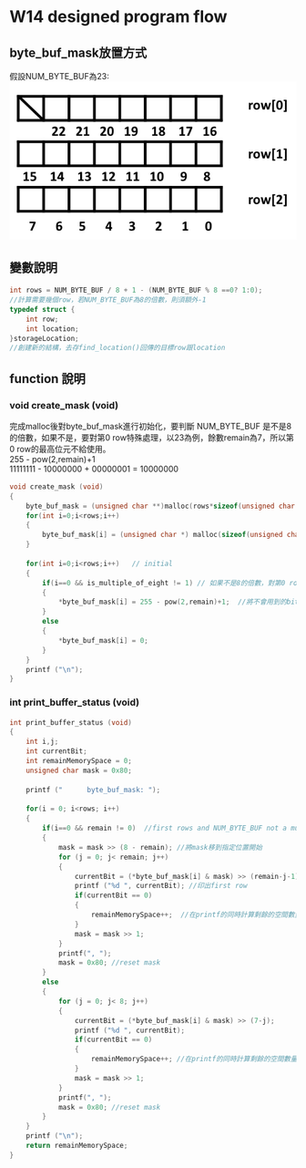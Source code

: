 # W14 designed program flow

## byte_buf_mask放置方式
假設NUM_BYTE_BUF為23:
![mask放置方式](./readmeImg/mask放置方式.png)

## 變數說明
```C
int rows = NUM_BYTE_BUF / 8 + 1 - (NUM_BYTE_BUF % 8 ==0? 1:0);  
//計算需要幾個row，若NUM_BYTE_BUF為8的倍數，則須額外-1
typedef struct {
    int row;
    int location;
}storageLocation;
//創建新的結構，去存find_location()回傳的目標row跟location
```

## function 說明

### void create_mask (void)
完成malloc後對byte_buf_mask進行初始化，要判斷 NUM_BYTE_BUF 是不是8的倍數，如果不是，要對第0 row特殊處理，以23為例，餘數remain為7，所以第0 row的最高位元不給使用。  
255 - pow(2,remain)+1  
11111111 - 10000000 + 00000001 = 10000000
```C
void create_mask (void)
{
    byte_buf_mask = (unsigned char **)malloc(rows*sizeof(unsigned char *));
    for(int i=0;i<rows;i++)
    {
        byte_buf_mask[i] = (unsigned char *) malloc(sizeof(unsigned char));
    }

    for(int i=0;i<rows;i++)   // initial
    {
        if(i==0 && is_multiple_of_eight != 1) // 如果不是8的倍數，對第0 row特殊處理
        {
            *byte_buf_mask[i] = 255 - pow(2,remain)+1;  //將不會用到的bit設1
        }
        else
        {
            *byte_buf_mask[i] = 0;
        }
    }
    printf ("\n");
}
```

### int print_buffer_status (void)

```C
int print_buffer_status (void)
{
    int i,j;
    int currentBit;
    int remainMemorySpace = 0;
    unsigned char mask = 0x80;

    printf ("      byte_buf_mask: ");
    
    for(i = 0; i<rows; i++)
    {
        if(i==0 && remain != 0)  //first rows and NUM_BYTE_BUF not a multiple of 8
        {
            mask = mask >> (8 - remain); //將mask移到指定位置開始
            for (j = 0; j< remain; j++)
            {
                currentBit = (*byte_buf_mask[i] & mask) >> (remain-j-1);
                printf ("%d ", currentBit); //印出first row
                if(currentBit == 0)
                {
                    remainMemorySpace++;  //在printf的同時計算剩餘的空間數量
                }
                mask = mask >> 1;
            }
            printf(", ");
            mask = 0x80; //reset mask
        }
        else
        {
            for (j = 0; j< 8; j++)
            {
                currentBit = (*byte_buf_mask[i] & mask) >> (7-j);
                printf ("%d ", currentBit);
                if(currentBit == 0)
                {
                    remainMemorySpace++; //在printf的同時計算剩餘的空間數量
                }
                mask = mask >> 1;
            }
            printf(", ");
            mask = 0x80; //reset mask
        }
    }
    printf ("\n");
    return remainMemorySpace;
}
```